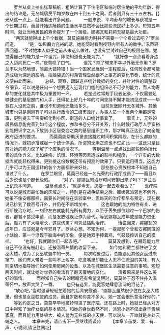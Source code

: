 　　罗兰从桌上抽出张草稿纸，粗略计算了下住宅区和临时居住地的平均年龄，得出的结论是，无冬城居民平均岁数在四十到五十之间，后者则只有三十五左右。【】光从这一点上，就能看出许多问题。
　　一般来说，平均寿命的增长与衰减是一个长期过程，而最开始边陲镇的生活水平显然不会比那些流民好上多少。短短五年时间，就让当地居民的寿命提升了一个层级，娜娜瓦和莉莉无疑是最大功臣。
　　“两天就能得出上千个数据，莫莫施展能力时并不需要一个个看过去吧？”罗兰问道。
　　“是，如果魔力充裕的话，她能同时看到视野内所有人的数字。”温蒂轻声回道，“不过她本人似乎之前从未这么做过，也没有尝试过自己的极限在哪。她觉得自己的能力是一种诅咒，即使知道也无能为力。”
　　“就好像一点点看着身边之人迈向死亡一样。”夜莺叹了口气。
　　诅咒？除了带来不幸以外毫无作用？罗兰不以为然地想，简直大错特错！当一个国家发展到一定程度后，任何政令都可能造成极为深远的影响，拍脑袋式的村落管理显然跟不上事态的变化节奏，统计的意义便由此而来。
　　总结、观察、跟踪这些统计数据的变化，并针对性的调整政令细节，可以说是任何一个想要迈入近现代门槛的组织必不可少的能力，而人均寿命的变化就是其中极为重要的一环。
　　若是通过常规手段去记录，不仅需要足够健全的基层部门和人手，还得花上好几十年的时间坚持不懈才能初见成效——毕竟在人没死之前，谁也不知道他还能活多久。
　　目前灰堡除开无冬城外，其他城市也只是刚刚有了可以执行政令的二级市政厅，办事人员一个当两个用都是常事，更别提去干需要细化到小区、街道的人口统计事宜了。
　　事实上，无冬的居民信息能完善到如今这个程度，亦和书卷分不开关系，什么时候行政厅人手富裕到能把识字之人下放到小区居委会之类的基层组织工作，那才叫真正达到了向全能政府迈进的要求。
　　而莫莫能帮助灰堡直接跳过时间积累阶段，在什么都缺的情况下，就初步搭建起一个统计体系，所谓的无米之炊也不过如此——这还只是目前对她的能力仅了解了个皮毛的情况下。
　　等到温蒂一点点找出那些颜色所代表的具体含义，比如疾病、饥饿、环境等因素造成的影响和程度，一个详实的大数据库就能轻松得来。更别提这份数据还带有预测的效果了。只要运用得当，这能力几乎可以为王国运转的各个方面都带来好处。
　　那些狼心贵族根本不知道自己错过了什么。
　　在罗兰眼里，莫莫已经是一名光荣的行政厅成员了——而且以后少说也是个部长级的。
　　“对了，娜娜瓦的治疗时间安排出来了吗？”罗兰合上记录本问道。
　　温蒂点点头，“就是今天。您要一起去看看么？”
　　医疗院可以说是城市最忙碌的区域之一，特别是在战争结束之后。娜娜瓦派恩也不例外，她虽不像安娜那样，需要长时间待在实验室中，但每天的治疗都早有预定，现在据说已排到了数百号开外，并仍在不断增加中。
　　这也跟她的能力特性有关，进行断肢治疗时，一刻钟左右就能耗光所有魔力，以至于丢失部位超过一个巴掌的伤者，都暂不接受申请，而是发放残疾证作为替代。等到娜娜瓦成年或是能力进化后，魔力有了大幅增长，这些伤患才可凭证插队治疗。
　　话说回来，娜娜瓦的成年日，应该就是今年邪月了。罗兰心想。不知为何，一提起那个曾和安娜同班的小姑娘，第一个浮现于脑海中的印象，便是她双手捧着鸡，气鼓鼓控诉自己的模样。
　　“也好，我就跟你们一起去吧。”
　　……
　　莫莫没想到，在展现能力后自己不仅没有被赶走，还被温蒂热情的收留下来。
　　如今她和戴兰都住进了女巫大楼，成为了女巫联盟中的一员。
　　每次晚餐过后，总能遇见其他女巫过来窜门，她们有人带着一些叫不上名字、吃进嘴里却能让人忍不住流泪的美味，有人则亲切地指导她们如何使用房间的设备、以及在城堡区生活需要注意的事项。短短两天时间，就让她对世界的看法有了翻天覆地的变化。
　　活着原来是件这么美好的事情。
　　而得知自己失去的眼睛还有希望复明时，莫莫终于忍不住扑入温蒂怀中，放声大哭了一番。
　　也只有这里，能宽容她肆意流淌的泪花了。
　　“放心吧，”当时温蒂轻轻拍着她的后背安慰道，“娜娜瓦虽然很少住在女巫大楼里，但也是女巫联盟的成员，而且岁数和你差不多大，她一定会很乐意治好你的。”
　　等到约定之日，莫莫早早地被铃带进了医疗院。还在路上时，她就已经从对方口中得知了治疗女巫的基本情况。和她的身世截然不同，派恩小姐不仅出身于贵族家庭，而且能力用处极大，被人誉为无冬城的小天使，可以说从一开始就是身处云端之人。
　　本章未完，请点击下一页继续阅读》》
　　【本章节首发．爱．有．声．小说网,请记住网址】